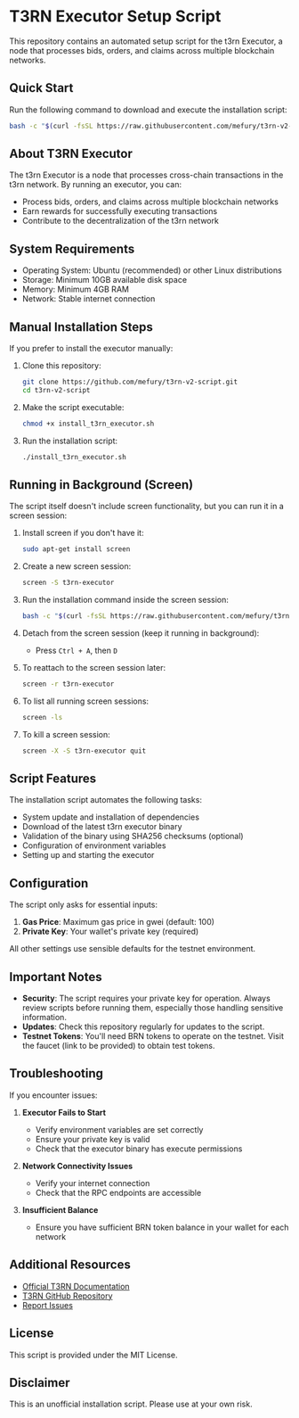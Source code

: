 # T3RN Executor Setup Script

This repository contains an automated setup script for the t3rn Executor, a node that processes bids, orders, and claims across multiple blockchain networks.

## Quick Start

Run the following command to download and execute the installation script:

```bash
bash -c "$(curl -fsSL https://raw.githubusercontent.com/mefury/t3rn-v2-script/main/install_t3rn_executor.sh)"
```

## About T3RN Executor

The t3rn Executor is a node that processes cross-chain transactions in the t3rn network. By running an executor, you can:

- Process bids, orders, and claims across multiple blockchain networks
- Earn rewards for successfully executing transactions
- Contribute to the decentralization of the t3rn network

## System Requirements

- Operating System: Ubuntu (recommended) or other Linux distributions
- Storage: Minimum 10GB available disk space
- Memory: Minimum 4GB RAM
- Network: Stable internet connection

## Manual Installation Steps

If you prefer to install the executor manually:

1. Clone this repository:
   ```bash
   git clone https://github.com/mefury/t3rn-v2-script.git
   cd t3rn-v2-script
   ```

2. Make the script executable:
   ```bash
   chmod +x install_t3rn_executor.sh
   ```

3. Run the installation script:
   ```bash
   ./install_t3rn_executor.sh
   ```

## Running in Background (Screen)

The script itself doesn't include screen functionality, but you can run it in a screen session:

1. Install screen if you don't have it:
   ```bash
   sudo apt-get install screen
   ```

2. Create a new screen session:
   ```bash
   screen -S t3rn-executor
   ```

3. Run the installation command inside the screen session:
   ```bash
   bash -c "$(curl -fsSL https://raw.githubusercontent.com/mefury/t3rn-v2-script/main/install_t3rn_executor.sh)"
   ```

4. Detach from the screen session (keep it running in background):
   - Press `Ctrl + A`, then `D`

5. To reattach to the screen session later:
   ```bash
   screen -r t3rn-executor
   ```

6. To list all running screen sessions:
   ```bash
   screen -ls
   ```

7. To kill a screen session:
   ```bash
   screen -X -S t3rn-executor quit
   ```

## Script Features

The installation script automates the following tasks:

- System update and installation of dependencies
- Download of the latest t3rn executor binary
- Validation of the binary using SHA256 checksums (optional)
- Configuration of environment variables
- Setting up and starting the executor

## Configuration

The script only asks for essential inputs:

1. **Gas Price**: Maximum gas price in gwei (default: 100)
2. **Private Key**: Your wallet's private key (required)

All other settings use sensible defaults for the testnet environment.

## Important Notes

- **Security**: The script requires your private key for operation. Always review scripts before running them, especially those handling sensitive information.
- **Updates**: Check this repository regularly for updates to the script.
- **Testnet Tokens**: You'll need BRN tokens to operate on the testnet. Visit the faucet (link to be provided) to obtain test tokens.

## Troubleshooting

If you encounter issues:

1. **Executor Fails to Start**
   - Verify environment variables are set correctly
   - Ensure your private key is valid
   - Check that the executor binary has execute permissions

2. **Network Connectivity Issues**
   - Verify your internet connection
   - Check that the RPC endpoints are accessible

3. **Insufficient Balance**
   - Ensure you have sufficient BRN token balance in your wallet for each network

## Additional Resources

- [Official T3RN Documentation](https://docs.t3rn.io/)
- [T3RN GitHub Repository](https://github.com/t3rn/executor-release)
- [Report Issues](https://github.com/mefury/t3rn-v2-script/issues)

## License

This script is provided under the MIT License.

## Disclaimer

This is an unofficial installation script. Please use at your own risk. 
